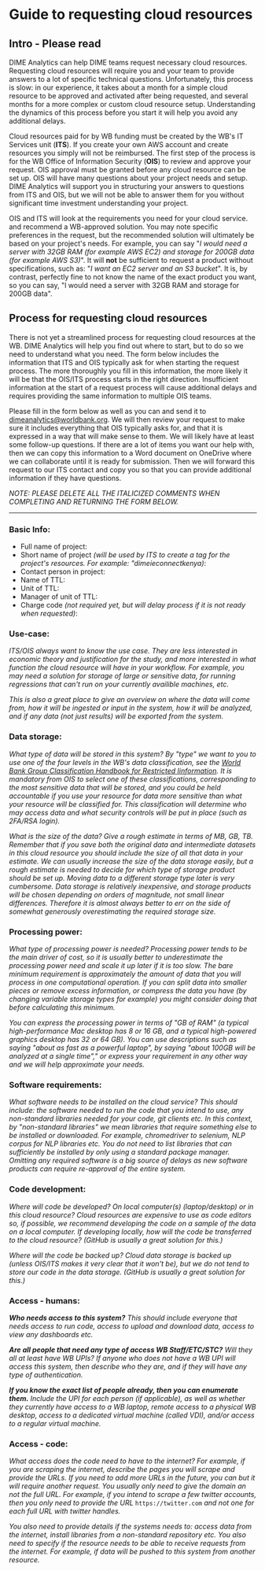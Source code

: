 # Guide to requesting cloud resources

## Intro - Please read

DIME Analytics can help DIME teams request necessary cloud resources.
Requesting cloud resources will require you and your team to provide answers to a lot of specific technical questions.
Unfortunately, this process is slow:
in our experience, it takes about a month for a simple cloud resource to be approved and activated after being requested,
and several months for a more complex or custom cloud resource setup.
Understanding the dynamics of this process before you start it
will help you avoid any additional delays.

Cloud resources paid for by WB funding must be created by the WB's IT Services unit (**ITS**).
If you create your own AWS account and create resources you simply will not be reimbursed.
The first step of the process is for the WB Office of Information Security (**OIS**)
to review and approve your request.
OIS approval must be granted before any cloud resource can be set up.
OIS will have many questions about your project needs and setup.
DIME Analytics will support you in structuring your answers to questions from ITS and OIS,
but we will not be able to answer them for you without significant time investment understanding your project.

OIS and ITS will look at the requirements you need for your cloud service.
and recommend a WB-approved solution.
You may note specific preferences in the request,
but the recommended solution will ultimately be based on your project's needs.
For example, you can say
"_I would need a server with 32GB RAM (for example AWS EC2) and storage for 200GB data (for example AWS S3)_".
It will **not** be sufficient to request a product without specifications, such as: "_I want an EC2 server and an S3 bucket_".
It is, by contrast, perfectly fine to not know the name of the exact product you want,
so you can say, "I would need a server with 32GB RAM and storage for 200GB data".

## Process for requesting cloud resources

There is not yet a streamlined process for requesting cloud resources at the WB.
DIME Analytics will help you find out where to start, but
to do so we need to understand what you need.
The form below includes the information that ITS and OIS typically ask for when starting the request process.
The more thoroughly you fill in this information,
the more likely it will be that the OIS/ITS process starts in the right direction.
Insufficient information at the start of a request process will cause additional delays
and requires providing the same information to multiple OIS teams.

Please fill in the form below as well as you can
and send it to dimeanalytics@worldbank.org.
We will then review your request to make sure it
includes everything that OIS typically asks for,
and that it is expressed in a way that will make sense to them.
We will likely have at least some follow-up questions.
If there are a lot of items you want our help with, then
we can copy this information to a Word document on OneDrive
where we can collaborate until it is ready for submission.
Then we will forward this request to our ITS contact and copy you
so that you can provide additional information if they have questions.

_NOTE: PLEASE DELETE ALL THE ITALICIZED COMMENTS WHEN COMPLETING AND RETURNING THE FORM BELOW._

___

### Basic Info:

* Full name of project:
* Short name of project _(will be used by ITS to create a tag for the project's resources. For example: "dimeieconnectkenya)_:
* Contact person in project:
* Name of TTL:
* Unit of TTL:
* Manager of unit of TTL:
* Charge code _(not required yet, but will delay process if it is not ready when requested)_:

### Use-case:

_ITS/OIS always want to know the use case.
They are less interested in economic theory and justification for the study,
and more interested in what function the cloud resource will have in your workflow.
For example, you may need a solution for storage of large or sensitive data,
for running regressions that can't run on your currently availible machines, etc._

_This is also a great place to give an overview on where the data will come from,
how it will be ingested or input in the system,
how it will be analyzed, and
if any data (not just results) will be exported from the system._

### Data storage:

_What type of data will be stored in this system?
By "type" we want to you to use one of the four levels in the WB's data classification,
see the [World Bank Group Classification Handbook for Restricted Iinformation](https://spawin.worldbank.org/sites/corporate/A2I/Knowledge%20Base%20Documents/Classification_online.pdf).
It is mandatory from OIS to select one of these classifications,
corresponding to the most sensitive data that will be stored, and
you could be held accountable if
you use your resource for data more sensitive than
what your resource will be classified for.
This classification will determine who may access data
and what security controls will be put in place (such as 2FA/RSA login)._

_What is the size of the data?
Give a rough estimate in terms of MB, GB, TB.
Remember that if you save both
the original data and intermediate datasets in this cloud resource
you should include the size of all that data in your estimate.
We can usually increase the size of the data storage easily,
but a rough estimate is needed to decide for which type of storage product should be set up.
Moving data to a different storage type later is very cumbersome.
Data storage is relatively inexpensive, 
and storage products will be chosen depending on orders of magnitude,
not small linear differences.
Therefore it is almost always better to err
on the side of somewhat generously overestimating the required storage size._

### Processing power:

_What type of processing power is needed?
Processing power tends to be the main driver of cost,
so it is usually better to underestimate the processing power need
and scale it up later if it is too slow.
The bare minimum requirement is approximately
the amount of data that you will process in one computational operation.
If you can split data into smaller pieces or remove excess information,
or compress the data you have (by changing variable storage types for example)
you might consider doing that before calculating this minimum._

_You can express the processing power in terms of "GB of RAM"
(a typical high-performance Mac desktop has 8 or 16 GB,
and a typical high-powered graphics desktop has 32 or 64 GB).
You can use descriptions such as saying "about as fast as a powerful laptop",
by saying "about 100GB will be analyzed at a single time","
or express your requirement in any other way
and we will help approximate your needs._

### Software requirements:

_What software needs to be installed on the cloud service?
This should include:
the software needed to run the code that you intend to use,
any non-standard libraries needed for your code,
git clients etc.
In this context, by "non-standard libraries" we mean libraries
that require something else to be installed or downloaded. 
For example, chromedriver to selenium, NLP corpus for NLP libraries etc.
You do not need to list libraries that can sufficiently be installed 
by only using a standard package manager.
Omitting any required software is a big source of delays
as new software products can require re-approval of the entire system._

### Code development:

_Where will code be developed?
On local computer(s) (laptop/desktop) or in this cloud resource?
Cloud resources are expensive to use as code editors
so, if possible, we recommend developing the code
on a sample of the data on a local computer.
If developing locally,
how will the code be transferred to the cloud resource?
(GitHub is usually a great solution for this.)_

_Where will the code be backed up?
Cloud data storage is backed up
(unless OIS/ITS makes it very clear that it won't be),
but we do not tend to store our code in the data storage.
(GitHub is usually a great solution for this.)_

### Access - humans:

_**Who needs access to this system?**
This should include everyone that needs access to run code,
access to upload and download data,
access to view any dashboards etc._

_**Are all people that need any type of access WB Staff/ETC/STC?**
Will they all at least have WB UPIs?
If anyone who does not have a WB UPI will access this system,
then describe who they are,
and if they will have any type of authentication._

_**If you know the exact list of people already,
then you can enumerate them.**
Include the UPI for each person (if applicable),
as well as whether they currently have access to
a WB laptop, remote access to a physical WB desktop,
access to a dedicated virtual machine (called VDI), and/or
access to a regular virtual machine._

### Access - code:

_What access does the code need to have to the internet?
For example, if you are scraping the internet,
describe the pages you will scrape and provide the URLs.
If you need to add more URLs in the future,
you can but it will require another request.
You usually only need to give the domain an not the full URL.
For example, if you intend to scrape a few twitter accounts,
then you only need to provide the URL_ `https://twitter.com`
_and not one for each full URL with twitter handles._

_You also need to provide details if the systems needs to:
access data from the internet,
install libraries from a non-standard repository etc.
You also need to specify if the resource needs to
be able to receive requests from the internet.
For example, if data will be pushed to this system from another resource._
